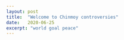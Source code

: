 ```yaml
---
layout: post
title:  "Welcome to Chinmoy controversies"
date:   2020-06-25
excerpt: "world goal peace"
---
```

